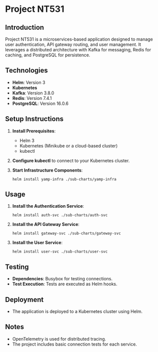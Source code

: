 # Project NT531

## Introduction
Project NT531 is a microservices-based application designed to manage user authentication, API gateway routing, and user management. It leverages a distributed architecture with Kafka for messaging, Redis for caching, and PostgreSQL for persistence.

## Technologies
- **Helm**: Version 3
- **Kubernetes**
- **Kafka**: Version 3.8.0
- **Redis**: Version 7.4.1
- **PostgreSQL**: Version 16.0.6

## Setup Instructions
1. **Install Prerequisites**:
   - Helm 3
   - Kubernetes (Minikube or a cloud-based cluster)
   - kubectl

2. **Configure kubectl** to connect to your Kubernetes cluster.

3. **Start Infrastructure Components**:
   ```shell
   helm install yamp-infra ./sub-charts/yamp-infra
   ```

## Usage
1. **Install the Authentication Service**:
   ```shell
   helm install auth-svc ./sub-charts/auth-svc
   ```

2. **Install the API Gateway Service**:
   ```shell
   helm install gateway-svc ./sub-charts/gateway-svc
   ```

3. **Install the User Service**:
   ```shell
   helm install user-svc ./sub-charts/user-svc
   ```

## Testing
- **Dependencies**: Busybox for testing connections.
- **Test Execution**: Tests are executed as Helm hooks.

## Deployment
- The application is deployed to a Kubernetes cluster using Helm.

## Notes
- OpenTelemetry is used for distributed tracing.
- The project includes basic connection tests for each service.

